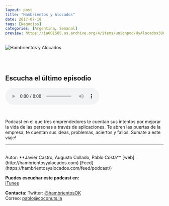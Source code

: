 ```yaml
---
layout: post
title: "Hambrientos y Alocados"
date: 2017-07-18
tags: [Negocios]
categories: [Argentina, Semanal]
preview: https://ia601505.us.archive.org/4/items/unionpod/HyAlocados300.jpg
---
```


![Hambrientos y Alocados](https://ia601505.us.archive.org/4/items/unionpod/HyAlocados500.jpg)

<br/>
<br/>

## Escucha el último episodio

<!--reproductor-feed=https://hambrientosyalocados.com/feed/podcast/-->
<!--reproductor-start-->
<audio id="audio" preload="auto" controls="" src="https://hambrientosyalocados.com/wp-content/uploads/2017/09/7.-Comparamos-Mercado-Pago-Payu-y-PayPal-como-medios-de-pago-online.mp3"></audio>
<!--reproductor-end-->

<br/>  

Podcast en el que tres emprendedores te cuentan sus intentos por mejorar la vida de las personas a través de aplicaciones. Te abren las puertas de la empresa, te cuentan sus ideas, problemas, aciertos y fallos. Sumate a este viaje!

_ _ _
<br>
Autor: **Javier Castro, Augusto Collado, Pablo Costa**  
[web](http://hambrientosyalocados.com)  
[Feed](https://hambrientosyalocados.com/feed/podcast/)  


**Puedes escuchar este podcast en:**  
[iTunes](https://itunes.apple.com/ar/podcast/hambrientos-y-alocados/id1263546752?mt=2&ls=1#episodeGuid=https%3A%2F%2Fhambrientosyalocados.com%2F%3Fp%3D33)  


**Contacta:**
Twitter: [@hambrientosOK](https://twitter.com/hambrientosOK)  
Correo: [pablo@coconuts.la](mailto:pablo@coconuts.la)  

